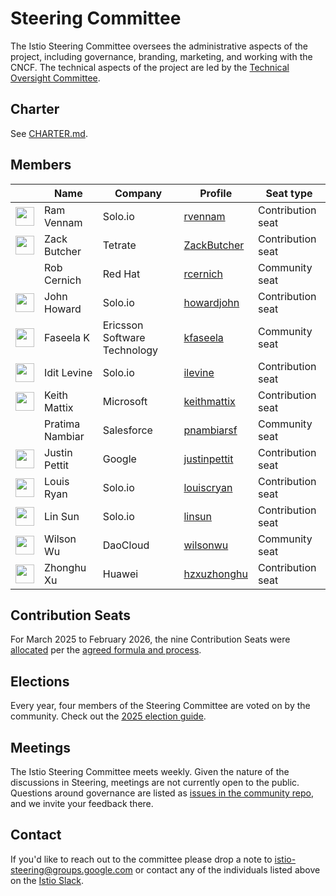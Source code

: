 # Steering Committee

The Istio Steering Committee oversees the administrative aspects of the project, including governance, branding, marketing, and working with the CNCF.
The technical aspects of the project are led by the [Technical Oversight Committee](../TECH-OVERSIGHT-COMMITTEE.md).

## Charter

See [CHARTER.md](CHARTER.md).

## Members

&nbsp; | Name | Company | Profile | Seat type
---|---|---|---|---
<img width="30px" src="https://avatars.githubusercontent.com/u/5502967?v=4"> | Ram Vennam | Solo.io | [rvennam](https://github.com/rvennam) | Contribution seat
<img width="30px" src="https://avatars.githubusercontent.com/u/1923135?v=4"> | Zack Butcher | Tetrate | [ZackButcher](https://github.com/ZackButcher) | Contribution seat
| | Rob Cernich | Red Hat | [rcernich](https://github.com/rcernich) | Community seat
<img width="30px" src="https://avatars.githubusercontent.com/u/623453?v=4"> | John Howard | Solo.io | [howardjohn](https://github.com/howardjohn) | Contribution seat
<img width="30px" src="https://avatars.githubusercontent.com/u/7901446?v=4"> | Faseela K | Ericsson Software Technology | [kfaseela](https://github.com/kfaseela) | Community seat
<img width="30px" src="https://avatars.githubusercontent.com/u/10468604?v=4"> | Idit Levine | Solo.io | [ilevine](https://github.com/ilevine) | Contribution seat
<img width="30px" src="https://avatars.githubusercontent.com/u/1531662?v=4"> | Keith Mattix | Microsoft | [keithmattix](https://github.com/keithmattix) | Contribution seat
| | Pratima Nambiar | Salesforce | [pnambiarsf](https://github.com/pnambiarsf) | Community seat
<img width="30px" src="https://avatars.githubusercontent.com/u/915822?v=4"> | Justin Pettit | Google | [justinpettit](https://github.com/justinpettit) | Contribution seat
<img width="30px" src="https://pbs.twimg.com/profile_images/838075233445695489/o2eAYJAV_400x400.jpg"> | Louis Ryan | Solo.io | [louiscryan](https://github.com/louiscryan) | Contribution seat
<img width="30px" src="https://avatars.githubusercontent.com/u/1588319?v=4"> | Lin Sun | Solo.io | [linsun](https://github.com/linsun) | Contribution seat
<img width="30px" src="https://avatars.githubusercontent.com/u/1269496?v=4"> | Wilson Wu | DaoCloud | [wilsonwu](https://github.com/wilsonwu) | Community seat
<img width="30px" src="https://avatars.githubusercontent.com/u/13374016?v=4"> | Zhonghu Xu | Huawei | [hzxuzhonghu](https://github.com/hzxuzhonghu) | Contribution seat

## Contribution Seats

For March 2025 to February 2026, the nine Contribution Seats were [allocated](https://docs.google.com/spreadsheets/d/11Pt5LjX95azzrbWP-73EkKV79enlbaGut1hN-JTor1g/edit?gid=1365082320) per the [agreed formula and process](CONTRIBUTION-FORMULA.md).

## Elections

Every year, four members of the Steering Committee are voted on by the community. Check out the [2025 election guide](elections/2025/).

## Meetings

The Istio Steering Committee meets weekly.
Given the nature of the discussions in Steering, meetings are not currently open to the public. Questions around governance are listed as [issues in the community repo](https://github.com/istio/community/labels/steering-governance), and we invite your feedback there.

## Contact

If you'd like to reach out to the committee please drop a note to
[istio-steering@groups.google.com](mailto:istio-steering@groups.google.com) or contact any
of the individuals listed above on the [Istio Slack](https://slack.istio.io/).
